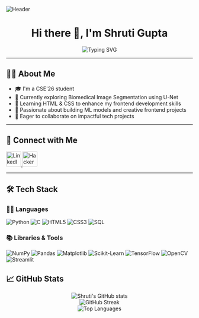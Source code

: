 ![Header](https://github.com/user-attachments/assets/bf3992a8-c763-4e39-ad32-2e0e1dff3123)

<h1 align="center">Hi there 👋, I'm Shruti Gupta</h1>

<p align="center">
  <img src="https://readme-typing-svg.herokuapp.com?font=Fira+Code&size=24&pause=1000&center=true&vCenter=true&width=800&lines=Machine+Learning+%7C+Deep+Learning+%7C+AI;Python+%7C+Data+Science+%7C+Frontend+Developer;Problem+Solver+%7C+Quick+Learner+%7C+Team+Player" alt="Typing SVG" />
</p>

---

## 👩‍💻 About Me

- 🎓 I'm a CSE'26 student  
- 🧠 Currently exploring Biomedical Image Segmentation using U-Net  
- 🌱 Learning HTML & CSS to enhance my frontend development skills  
- 🚀 Passionate about building ML models and creative frontend projects  
- 🤝 Eager to collaborate on impactful tech projects  

---

## 🔗 Connect with Me

<p align="left">
  <a href="https://linkedin.com/in/shruti-gupta-32134b268" target="_blank">
    <img src="https://raw.githubusercontent.com/rahuldkjain/github-profile-readme-generator/master/src/images/icons/Social/linked-in-alt.svg" alt="LinkedIn" height="40" width="40" />
  </a>
  <a href="https://www.hackerrank.com/profile/shr_197575" target="_blank">
    <img src="https://raw.githubusercontent.com/rahuldkjain/github-profile-readme-generator/master/src/images/icons/Social/hackerrank.svg" alt="HackerRank" height="40" width="40" />
  </a>
</p>

---

## 🛠️ Tech Stack

### 👩‍💻 Languages
![Python](https://img.shields.io/badge/Python-3776AB?style=for-the-badge&logo=python&logoColor=white)
![C](https://img.shields.io/badge/C-00599C?style=for-the-badge&logo=c&logoColor=white)
![HTML5](https://img.shields.io/badge/HTML5-E34F26?style=for-the-badge&logo=html5&logoColor=white)
![CSS3](https://img.shields.io/badge/CSS3-1572B6?style=for-the-badge&logo=css3&logoColor=white)
![SQL](https://img.shields.io/badge/SQL-4479A1?style=for-the-badge&logo=mysql&logoColor=white)

### 📚 Libraries & Tools
![NumPy](https://img.shields.io/badge/Numpy-013243?style=for-the-badge&logo=numpy&logoColor=white)
![Pandas](https://img.shields.io/badge/Pandas-150458?style=for-the-badge&logo=pandas&logoColor=white)
![Matplotlib](https://img.shields.io/badge/Matplotlib-11557c?style=for-the-badge&logo=matplotlib&logoColor=white)
![Scikit-Learn](https://img.shields.io/badge/Scikit--Learn-F7931E?style=for-the-badge&logo=scikit-learn&logoColor=white)
![TensorFlow](https://img.shields.io/badge/TensorFlow-FF6F00?style=for-the-badge&logo=tensorflow&logoColor=white)
![OpenCV](https://img.shields.io/badge/OpenCV-27338e?style=for-the-badge&logo=opencv&logoColor=white)
![Streamlit](https://img.shields.io/badge/Streamlit-FF4B4B?style=for-the-badge&logo=streamlit&logoColor=white)



## 📈 GitHub Stats

<p align="center">
  <img src="https://github-readme-stats.vercel.app/api?username=ShrutiGupta37&show_icons=true&theme=radical" alt="Shruti's GitHub stats" />
  <br />
  <img src="https://github-readme-streak-stats.herokuapp.com/?user=ShrutiGupta37&theme=radical" alt="GitHub Streak" />
  <br />
  <img src="https://github-readme-stats.vercel.app/api/top-langs/?username=ShrutiGupta37&layout=compact&theme=radical" alt="Top Languages" />
</p>



